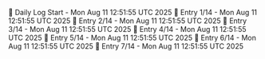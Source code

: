 📅 Daily Log Start - Mon Aug 11 12:51:55 UTC 2025
📌 Entry 1/14 - Mon Aug 11 12:51:55 UTC 2025
📌 Entry 2/14 - Mon Aug 11 12:51:55 UTC 2025
📌 Entry 3/14 - Mon Aug 11 12:51:55 UTC 2025
📌 Entry 4/14 - Mon Aug 11 12:51:55 UTC 2025
📌 Entry 5/14 - Mon Aug 11 12:51:55 UTC 2025
📌 Entry 6/14 - Mon Aug 11 12:51:55 UTC 2025
📌 Entry 7/14 - Mon Aug 11 12:51:55 UTC 2025
